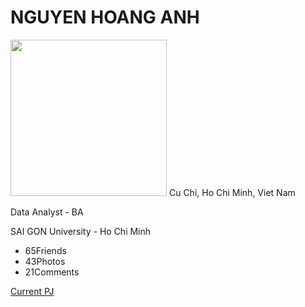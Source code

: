 <div class="profile-page">
  <div class="content">
    <div class="content__cover">
      <div class="content__avatar"></div>
      <div class="content__bull"><span></span><span></span><span></span><span></span><span></span>
      </div>
    </div>
    <div class="content__title">
      <h1>NGUYEN HOANG ANH</h1>
        <td width="50%">
          <img width="250" src="./mypic4.jpg" border="0">
         </td>
      <span>Cu Chi, Ho Chi Minh, Viet Nam</span>
    </div>
    <div class="content__description">
      <p>Data Analyst - BA</p>
      <p>SAI GON University - Ho Chi Minh</p>
    </div>
    <ul class="content__list">
      <li><span>65</span>Friends</li>
      <li><span>43</span>Photos</li>
      <li><span>21</span>Comments</li>
    </ul>
    <div class="content__button"><a class="button" href="https://ayashion.github.io/Web1/">
        <div class="button__border"></div>
        <div class="button__bg"></div>
        <p class="button__text">Current PJ</p></a></div>
  </div>
  <div class="bg">
    <div><span></span><span></span><span></span><span></span><span></span><span></span><span></span>
    </div>
  </div>
</div>
